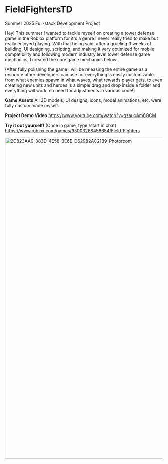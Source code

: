 # FieldFightersTD
Summer 2025 Full-stack Development Project

Hey! This summer I wanted to tackle myself on creating a tower defense game in the Roblox platform for it's a genre I never really tried to make but really enjoyed playing. With that being said, after a grueling 3 weeks of building, UI designing, scripting, and making it very optimized for mobile compatibility and following modern industry level tower defense game mechanics, I created the core game mechanics below!

(After fully polishing the game I will be releasing the entire game as a resource other developers can use for everything is easily customizable from what enemies spawn in what waves, what rewards player gets, to even creating new units and heroes is a simple drag and drop inside a folder and everything will work, no need for adjustments in various code!) 

**Game Assets**
All 3D models, UI designs, icons, model animations, etc. were fully custom made myself.


**Project Demo Video**
https://www.youtube.com/watch?v=qzauoAm6GCM

**Try it out yourself!**
(Once in game, type /start in chat)
https://www.roblox.com/games/95003268456654/Field-Fighters





<img width="1024" height="1024" alt="2C823AA0-383D-4E58-BE6E-D62982AC21B9-Photoroom" src="https://github.com/user-attachments/assets/45b5fc48-1505-4ae0-ac2f-8c99e2b1dcda" />
